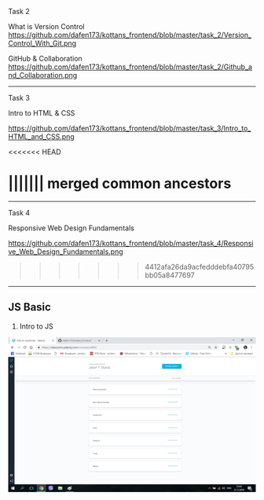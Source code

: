 Task 2

What is Version Control
https://github.com/dafen173/kottans_frontend/blob/master/task_2/Version_Control_With_Git.png

GitHub & Collaboration
https://github.com/dafen173/kottans_frontend/blob/master/task_2/Github_and_Collaboration.png


________________________________________________________________________________________________________________

Task 3

Intro to HTML & CSS

https://github.com/dafen173/kottans_frontend/blob/master/task_3/Intro_to_HTML_and_CSS.png


<<<<<<< HEAD




||||||| merged common ancestors
=======
________________________________________________________________________________________________________________


Task 4

Responsive Web Design Fundamentals

https://github.com/dafen173/kottans_frontend/blob/master/task_4/Responsive_Web_Design_Fundamentals.png

>>>>>>> 4412afa26da9acfedddebfa40795bb05a8477697

________________________________________________________________________________________________________________

## JS Basic


1. Intro to JS


![Image alt](https://github.com/dafen173/kottans_frontend/raw/master/task_js_basics/Intro%20to%20JS.png)











